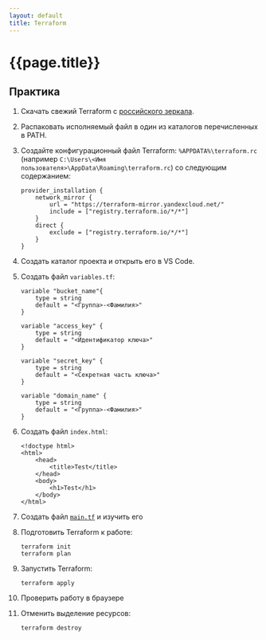 ```yaml
---
layout: default
title: Terraform
---
```


# {{page.title}}

## Практика

1. Скачать свежий Terraform с [российского
зеркала](https://hashicorp-releases.yandexcloud.net/terraform/).

2. Распаковать исполняемый файл в один из каталогов перечисленных в PATH.

3. Создайте конфигурационный файл Terraform: `%APPDATA%\terraform.rc` (например
`C:\Users\<Имя пользователя>\AppData\Roaming\terraform.rc`) со следующим
содержанием:
   ```
   provider_installation {
       network_mirror {
           url = "https://terraform-mirror.yandexcloud.net/"
           include = ["registry.terraform.io/*/*"]
       }
       direct {
           exclude = ["registry.terraform.io/*/*"]
       }
   }
   ```

4. Создать каталог проекта и открыть его в VS Code.

5. Создать файл `variables.tf`:
   ```
   variable "bucket_name"{
       type = string
       default = "<Группа>-<Фамилия>"
   }

   variable "access_key" {
       type = string
       default = "<Идентификатор ключа>"
   }

   variable "secret_key" {
       type = string
       default = "<Секретная часть ключа>"
   }

   variable "domain_name" {
       type = string
       default = "<Группа>-<Фамилия>"
   }
   ```

6. Создать файл `index.html`:
   ```
   <!doctype html>
   <html>
       <head>
           <title>Test</title>
       </head>
       <body>
           <h1>Test</h1>
       </body>
   </html>
   ```

7. Создать файл [`main.tf`](main.tf) и изучить его

8. Подготовить Terraform к работе:
    ```
    terraform init
    terraform plan
    ```

9. Запустить Terraform:
    ```
    terraform apply
    ```

10. Проверить работу в браузере

11. Отменить выделение ресурсов:
    ```
    terraform destroy
    ```
